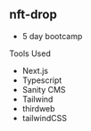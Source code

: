 ## nft-drop
- 5 day bootcamp

Tools Used
- Next.js
- Typescript
- Sanity CMS
- Tailwind
- thirdweb
- tailwindCSS